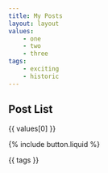 ```yaml
---
title: My Posts
layout: layout
values:
    - one
    - two
    - three
tags: 
    - exciting
    - historic
---
```


## Post List

{{ values[0] }}

{% include button.liquid %}

{{ tags }}